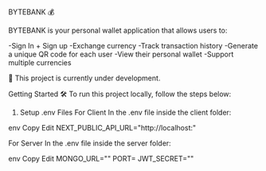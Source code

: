 BYTEBANK 💰

BYTEBANK is your personal wallet application that allows users to:

-Sign In + Sign up
-Exchange currency
-Track transaction history
-Generate a unique QR code for each user
-View their personal wallet
-Support multiple currencies

🚧 This project is currently under development.

Getting Started 🛠
To run this project locally, follow the steps below:

1. Setup .env Files
For Client
In the .env file inside the client folder:

env
Copy
Edit
NEXT_PUBLIC_API_URL="http://localhost:<your-client-port>"

For Server
In the .env file inside the server folder:

env
Copy
Edit
MONGO_URL="<your-mongodb-connection-string>"
PORT=<your-server-port>
JWT_SECRET="<your-secret-key>"
